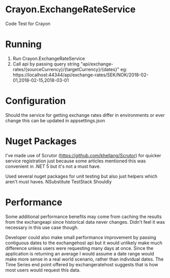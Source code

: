 # Crayon.ExchangeRateService
Code Test for Crayon

# Running
1. Run Crayon.ExchangeRateService
2. Call api by passing query string "api/exchange-rates/{sourceCurrency}/{targetCurrency}/{dates}"
eg: https://localhost:44344/api/exchange-rates/SEK/NOK/2018-02-01,2018-02-15,2018-03-01


# Configuration

Should the service for getting exchange rates differ in environments or ever change this can be updated in appsettings.json

# Nuget Packages

I've made use of Scrutor (https://github.com/khellang/Scrutor) for quicker service registration just because some articles mentioned this was convenient in .NET 5 but it's not a must have.

Used several nuget packages for unit testing but also just helpers which aren't must haves.
NSubstitute
TestStack
Shouldly

# Performance
Some additional performance benefits may come from caching the results from the exchangeapi since historical data never changes. Didn't feel it was necessary in this use case though.

Developer could also make small performance improvement by passing contiguous dates to the exchangehost api but it would unlikely make much difference unless users were requesting many days at once. Since the application is returning an average I would assume a date range would make more sense in a real world scenario, rather than individual dates. The Time Series end point offered by exchangeratehost suggests that is how most users would request this data. 